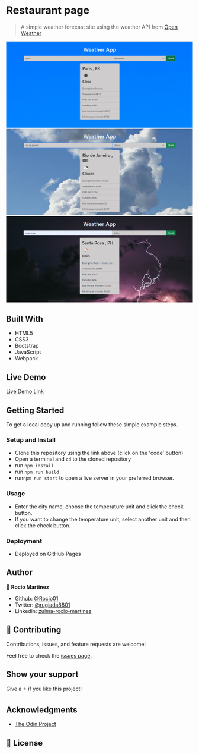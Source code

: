 # Restaurant page

> A simple weather forecast site using the weather API from [Open Weather](https://openweathermap.org/)

![screenshot](./src/images/weather-app.PNG)
![screenshot](./src/images/weather-app-1.PNG)
![screenshot](./src/images/weather-app-2.PNG)

## Built With

- HTML5
- CSS3
- Bootstrap
- JavaScript
- Webpack


## Live Demo

[Live Demo Link](https://rocio01.github.io/weather-app/)

## Getting Started

To get a local copy up and running follow these simple example steps.

### Setup and Install

- Clone this repository using the link above (click on the 'code' button)
- Open a terminal and `cd` to the cloned repository
- run `npm install`
- run `npm run build`
- run`npm run start` to open a live server in your preferred browser.


### Usage

- Enter the city name, choose the temperature unit and click the check button.
- If you want to change the temperature unit, select another unit and then click the check button.

### Deployment

- Deployed on GitHub Pages

## Author

👤  **Rocio Martinez** 
- Github: [@Rocio01](https://github.com/Rocio01) 
- Twitter: [@rugiada8801](https://twitter.com/rugiada8801) 
- Linkedin: [zulma-rocio-martinez](https://www.linkedin.com/in/zulma-rocio-martinez) 


## 🤝 Contributing

Contributions, issues, and feature requests are welcome!

Feel free to check the [issues page](https://github.com/Rocio01/weather-app/issues).

## Show your support

Give a ⭐️ if you like this project!

## Acknowledgments

- [The Odin Project](https://www.theodinproject.com/paths/full-stack-ruby-on-rails/courses/javascript/lessons/restaurant-page)

## 📝 License
